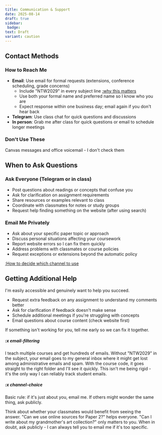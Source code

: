 ```yaml
---
title: Communication & Support
date: 2025-08-14
draft: true
sidebar:
 badge:
text: Draft
variant: caution
---
```


## Contact Methods

### How to Reach Me

- **Email**: Use email for formal requests (extensions, conference scheduling, grade concerns)
  - Include "NTW2029" in every subject line [:why this matters](#x-email-filtering)
  - Use both your formal name and preferred name so I know who you are
  - Expect response within one business day; email again if you don't hear back
- **Telegram**: Use class chat for quick questions and discussions
- **In person**: Grab me after class for quick questions or email to schedule longer meetings

### Don't Use These

Canvas messages and office voicemail - I don't check them

## When to Ask Questions

### Ask Everyone (Telegram or in class)

- Post questions about readings or concepts that confuse you
- Ask for clarification on assignment requirements
- Share resources or examples relevant to class
- Coordinate with classmates for notes or study groups
- Request help finding something on the website (after using search)

### Email Me Privately

- Ask about your specific paper topic or approach
- Discuss personal situations affecting your coursework
- Report website errors so I can fix them quickly
- Address problems with classmates or course policies
- Request exceptions or extensions beyond the automatic policy

[:How to decide which channel to use](#x-channel-choice)

## Getting Additional Help

I'm easily accessible and genuinely want to help you succeed.

- Request extra feedback on any assignment to understand my comments better
- Ask for clarification if feedback doesn't make sense
- Schedule additional meetings if you're struggling with concepts
- Email questions about course content (check website first)

If something isn't working for you, tell me early so we can fix it together.

##### :x email-filtering

I teach multiple courses and get hundreds of emails. Without "NTW2029" in the subject, your email goes to my general inbox where it might get lost among administrative emails and spam. With the course code, it goes straight to the right folder and I'll see it quickly. This isn't me being rigid - it's the only way I can reliably track student emails.

##### :x channel-choice

Basic rule: if it's just about you, email me. If others might wonder the same thing, ask publicly.

Think about whether your classmates would benefit from seeing the answer. "Can we use online sources for Paper 2?" helps everyone. "Can I write about my grandmother's art collection?" only matters to you. When in doubt, ask publicly - I can always tell you to email me if it's too specific.

